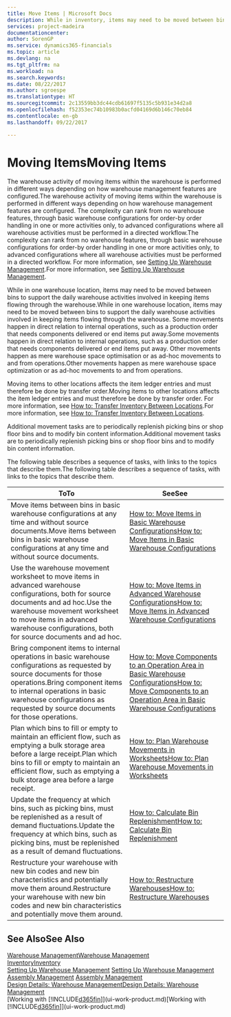 ```yaml
---
title: Move Items | Microsoft Docs
description: While in inventory, items may need to be moved between bins to support the daily warehouse activities involved in keeping items flowing through the warehouse. Some movements happen in direct relation to internal operations, such as a production order that needs components delivered or end items put away. Other movements happen as mere warehouse space optimisation or as ad-hoc movements to and from operations.
services: project-madeira
documentationcenter: 
author: SorenGP
ms.service: dynamics365-financials
ms.topic: article
ms.devlang: na
ms.tgt_pltfrm: na
ms.workload: na
ms.search.keywords: 
ms.date: 08/22/2017
ms.author: sgroespe
ms.translationtype: HT
ms.sourcegitcommit: 2c13559bb3dc44cdb61697f5135c5b931e34d2a8
ms.openlocfilehash: f52353ec74b10983b0acfd04169d6b146c70eb84
ms.contentlocale: en-gb
ms.lasthandoff: 09/22/2017

---
```

# <a name="moving-items"></a><span data-ttu-id="67fe0-105">Moving Items</span><span class="sxs-lookup"><span data-stu-id="67fe0-105">Moving Items</span></span>
<span data-ttu-id="67fe0-106">The warehouse activity of moving items within the warehouse is performed in different ways depending on how warehouse management features are configured.</span><span class="sxs-lookup"><span data-stu-id="67fe0-106">The warehouse activity of moving items within the warehouse is performed in different ways depending on how warehouse management features are configured.</span></span> <span data-ttu-id="67fe0-107">The complexity can rank from no warehouse features, through basic warehouse configurations for order-by order handling in one or more activities only, to advanced configurations where all warehouse activities must be performed in a directed workflow.</span><span class="sxs-lookup"><span data-stu-id="67fe0-107">The complexity can rank from no warehouse features, through basic warehouse configurations for order-by order handling in one or more activities only, to advanced configurations where all warehouse activities must be performed in a directed workflow.</span></span> <span data-ttu-id="67fe0-108">For more information, see [Setting Up Warehouse Management](warehouse-setup-warehouse.md).</span><span class="sxs-lookup"><span data-stu-id="67fe0-108">For more information, see [Setting Up Warehouse Management](warehouse-setup-warehouse.md).</span></span>

<span data-ttu-id="67fe0-109">While in one warehouse location, items may need to be moved between bins to support the daily warehouse activities involved in keeping items flowing through the warehouse.</span><span class="sxs-lookup"><span data-stu-id="67fe0-109">While in one warehouse location, items may need to be moved between bins to support the daily warehouse activities involved in keeping items flowing through the warehouse.</span></span> <span data-ttu-id="67fe0-110">Some movements happen in direct relation to internal operations, such as a production order that needs components delivered or end items put away.</span><span class="sxs-lookup"><span data-stu-id="67fe0-110">Some movements happen in direct relation to internal operations, such as a production order that needs components delivered or end items put away.</span></span> <span data-ttu-id="67fe0-111">Other movements happen as mere warehouse space optimisation or as ad-hoc movements to and from operations.</span><span class="sxs-lookup"><span data-stu-id="67fe0-111">Other movements happen as mere warehouse space optimization or as ad-hoc movements to and from operations.</span></span>

<span data-ttu-id="67fe0-112">Moving items to other locations affects the item ledger entries and must therefore be done by transfer order.</span><span class="sxs-lookup"><span data-stu-id="67fe0-112">Moving items to other locations affects the item ledger entries and must therefore be done by transfer order.</span></span> <span data-ttu-id="67fe0-113">For more information, see [How to: Transfer Inventory Between Locations](inventory-how-transfer-between-locations.md).</span><span class="sxs-lookup"><span data-stu-id="67fe0-113">For more information, see [How to: Transfer Inventory Between Locations](inventory-how-transfer-between-locations.md).</span></span>  

<span data-ttu-id="67fe0-114">Additional movement tasks are to periodically replenish picking bins or shop floor bins and to modify bin content information.</span><span class="sxs-lookup"><span data-stu-id="67fe0-114">Additional movement tasks are to periodically replenish picking bins or shop floor bins and to modify bin content information.</span></span>  

 <span data-ttu-id="67fe0-115">The following table describes a sequence of tasks, with links to the topics that describe them.</span><span class="sxs-lookup"><span data-stu-id="67fe0-115">The following table describes a sequence of tasks, with links to the topics that describe them.</span></span>   

|<span data-ttu-id="67fe0-116">**To**</span><span class="sxs-lookup"><span data-stu-id="67fe0-116">**To**</span></span>|<span data-ttu-id="67fe0-117">**See**</span><span class="sxs-lookup"><span data-stu-id="67fe0-117">**See**</span></span>|  
|------------|-------------|  
|<span data-ttu-id="67fe0-118">Move items between bins in basic warehouse configurations at any time and without source documents.</span><span class="sxs-lookup"><span data-stu-id="67fe0-118">Move items between bins in basic warehouse configurations at any time and without source documents.</span></span>|[<span data-ttu-id="67fe0-119">How to: Move Items in Basic Warehouse Configurations</span><span class="sxs-lookup"><span data-stu-id="67fe0-119">How to: Move Items in Basic Warehouse Configurations</span></span>](warehouse-how-to-move-items-ad-hoc-in-basic-warehousing.md)|
|<span data-ttu-id="67fe0-120">Use the warehouse movement worksheet to move items in advanced warehouse configurations, both for source documents and ad hoc.</span><span class="sxs-lookup"><span data-stu-id="67fe0-120">Use the warehouse movement worksheet to move items in advanced warehouse configurations, both for source documents and ad hoc.</span></span>|[<span data-ttu-id="67fe0-121">How to: Move Items in Advanced Warehouse Configurations</span><span class="sxs-lookup"><span data-stu-id="67fe0-121">How to: Move Items in Advanced Warehouse Configurations</span></span>](warehouse-how-to-move-items-in-advanced-warehousing.md)|  
|<span data-ttu-id="67fe0-122">Bring component items to internal operations in basic warehouse configurations as requested by source documents for those operations.</span><span class="sxs-lookup"><span data-stu-id="67fe0-122">Bring component items to internal operations in basic warehouse configurations as requested by source documents for those operations.</span></span>|[<span data-ttu-id="67fe0-123">How to: Move Components to an Operation Area in Basic Warehouse Configurations</span><span class="sxs-lookup"><span data-stu-id="67fe0-123">How to: Move Components to an Operation Area in Basic Warehouse Configurations</span></span>](warehouse-how-to-move-components-to-an-operation-area-in-basic-warehousing.md)|
|<span data-ttu-id="67fe0-124">Plan which bins to fill or empty to maintain an efficient flow, such as emptying a bulk storage area before a large receipt.</span><span class="sxs-lookup"><span data-stu-id="67fe0-124">Plan which bins to fill or empty to maintain an efficient flow, such as emptying a bulk storage area before a large receipt.</span></span>|[<span data-ttu-id="67fe0-125">How to: Plan Warehouse Movements in Worksheets</span><span class="sxs-lookup"><span data-stu-id="67fe0-125">How to: Plan Warehouse Movements in Worksheets</span></span>](warehouse-how-to-plan-warehouse-movements-in-worksheets.md)|
|<span data-ttu-id="67fe0-126">Update the frequency at which bins, such as picking bins, must be replenished as a result of demand fluctuations.</span><span class="sxs-lookup"><span data-stu-id="67fe0-126">Update the frequency at which bins, such as picking bins, must be replenished as a result of demand fluctuations.</span></span>|[<span data-ttu-id="67fe0-127">How to: Calculate Bin Replenishment</span><span class="sxs-lookup"><span data-stu-id="67fe0-127">How to: Calculate Bin Replenishment</span></span>](warehouse-how-to-calculate-bin-replenishment.md)|
|<span data-ttu-id="67fe0-128">Restructure your warehouse with new bin codes and new bin characteristics and potentially move them around.</span><span class="sxs-lookup"><span data-stu-id="67fe0-128">Restructure your warehouse with new bin codes and new bin characteristics and potentially move them around.</span></span>|[<span data-ttu-id="67fe0-129">How to: Restructure Warehouses</span><span class="sxs-lookup"><span data-stu-id="67fe0-129">How to: Restructure Warehouses</span></span>](warehouse-how-to-restructure-warehouses.md)|  

## <a name="see-also"></a><span data-ttu-id="67fe0-130">See Also</span><span class="sxs-lookup"><span data-stu-id="67fe0-130">See Also</span></span>  
[<span data-ttu-id="67fe0-131">Warehouse Management</span><span class="sxs-lookup"><span data-stu-id="67fe0-131">Warehouse Management</span></span>](warehouse-manage-warehouse.md)  
[<span data-ttu-id="67fe0-132">Inventory</span><span class="sxs-lookup"><span data-stu-id="67fe0-132">Inventory</span></span>](inventory-manage-inventory.md)  
<span data-ttu-id="67fe0-133">[Setting Up Warehouse Management](warehouse-setup-warehouse.md)   </span><span class="sxs-lookup"><span data-stu-id="67fe0-133">[Setting Up Warehouse Management](warehouse-setup-warehouse.md)   </span></span>  
<span data-ttu-id="67fe0-134">[Assembly Management](assembly-assemble-items.md)  </span><span class="sxs-lookup"><span data-stu-id="67fe0-134">[Assembly Management](assembly-assemble-items.md)  </span></span>  
[<span data-ttu-id="67fe0-135">Design Details: Warehouse Management</span><span class="sxs-lookup"><span data-stu-id="67fe0-135">Design Details: Warehouse Management</span></span>](design-details-warehouse-management.md)  
<span data-ttu-id="67fe0-136">[Working with [!INCLUDE[d365fin](includes/d365fin_md.md)]](ui-work-product.md)</span><span class="sxs-lookup"><span data-stu-id="67fe0-136">[Working with [!INCLUDE[d365fin](includes/d365fin_md.md)]](ui-work-product.md)</span></span>

